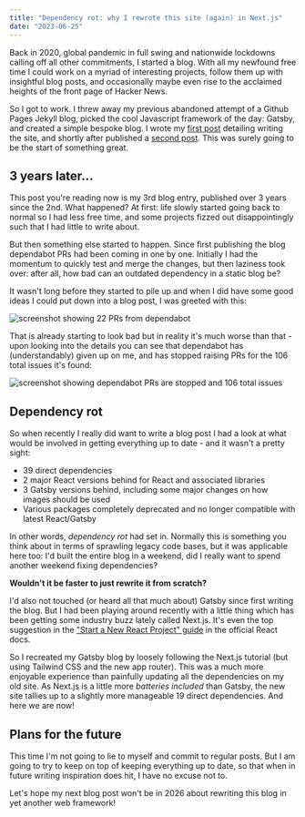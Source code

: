 ```yaml
---
title: "Dependency rot: why I rewrote this site (again) in Next.js"
date: "2023-06-25"
---
```


Back in 2020, global pandemic in full swing and nationwide lockdowns calling off all other commitments, I started a blog. With all my newfound free time I could work on a myriad of interesting projects, follow them up with insightful blog posts, and occasionally maybe even rise to the acclaimed heights of the front page of Hacker News.

So I got to work. I threw away my previous abandoned attempt of a Github Pages Jekyll blog, picked the cool Javascript framework of the day: Gatsby, and created a simple bespoke blog. I wrote my [first post](/posts/gatsby-website) detailing writing the site, and shortly after published a [second post](/posts/birthday-playlist). This was surely going to be the start of something great.

## 3 years later...

This post you're reading now is my 3rd blog entry, published over 3 years since the 2nd. What happened? At first: life slowly started going back to normal so I had less free time, and some projects fizzed out disappointingly such that I had little to write about.

But then something else started to happen. Since first publishing the blog dependabot PRs had been coming in one by one. Initially I had the momentum to quickly test and merge the changes, but then laziness took over: after all, how bad can an outdated dependency in a static blog be?

It wasn't long before they started to pile up and when I did have some good ideas I could put down into a blog post, I was greeted with this:

![screenshot showing 22 PRs from dependabot](/dependency-rot/dependabot-prs.png "A screenshot showing 22 PRs from dependabot")

That is already starting to look bad but in reality it's much worse than that - upon looking into the details you can see that dependabot has (understandably) given up on me, and has stopped raising PRs for the 106 total issues it's found:

![screenshot showing dependabot PRs are stopped and 106 total issues](/dependency-rot/dependabot-alerts.png "A screenshot showing 106 total issues and that PRs have been paused.")

## Dependency rot

So when recently I really did want to write a blog post I had a look at what would be involved in getting everything up to date - and it wasn't a pretty sight:

- 39 direct dependencies
- 2 major React versions behind for React and associated libraries
- 3 Gatsby versions behind, including some major changes on how images should be used
- Various packages completely deprecated and no longer compatible with latest React/Gatsby

In other words, _dependency rot_ had set in. Normally this is something you think about in terms of sprawling legacy code bases, but it was applicable here too: I'd built the entire blog in a weekend, did I really want to spend another weekend fixing dependencies?

**Wouldn't it be faster to just rewrite it from scratch?**

I'd also not touched (or heard all that much about) Gatsby since first writing the blog. But I had been playing around recently with a little thing which has been getting some industry buzz lately called Next.js. It's even the top suggestion in the ["Start a New React Project" guide](https://react.dev/learn/start-a-new-react-project) in the official React docs.

So I recreated my Gatsby blog by loosely following the Next.js tutorial (but using Tailwind CSS and the new app router). This was a much more enjoyable experience than painfully updating all the dependencies on my old site. As Next.js is a little more _batteries included_ than Gatsby, the new site tallies up to a slightly more manageable 19 direct dependencies. And here we are now!

## Plans for the future

This time I'm not going to lie to myself and commit to regular posts. But I am going to try to keep on top of keeping everything up to date, so that when in future writing inspiration does hit, I have no excuse not to.

Let's hope my next blog post won't be in 2026 about rewriting this blog in yet another web framework!

